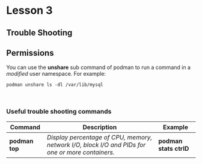 # Lesson 3

## Trouble Shooting

## Permissions

You can use the __unshare__ sub command of podman to run a command in a *modified* user namespace. For example:

    podman unshare ls -dl /var/lib/mysql

<br>

### Useful trouble shooting commands

|Command| Description|Example|
|---------|-------------|--------|
|__podman top__|*Display percentage of CPU, memory, network I/O, block I/O and PIDs for one or more containers.*|__podman stats ctrID__|